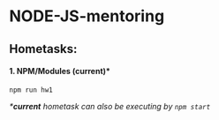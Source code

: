 # NODE-JS-mentoring

## **Hometasks:**
#### 1. NPM/Modules (current)*
```
npm run hw1
```
*\***current** hometask can also be executing by `npm start`*